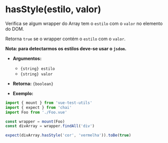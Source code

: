 # hasStyle(estilo, valor)

Verifica se algum wrapper do Array tem o `estilo` com o `valor` no elemento do DOM.

Retorna `true` se o wrapper contém o `estilo` com o `valor`.

**Nota: para detectarmos os estilos deve-se usar o `jsdom`.**

- **Argumentos:**
  - `{string} estilo`
  - `{string} valor`

- **Retorna:** `{boolean}`

- **Exemplo:**

```js
import { mount } from 'vue-test-utils'
import { expect } from 'chai'
import Foo from './Foo.vue'

const wrapper = mount(Foo)
const divArray = wrapper.findAll('div')

expect(divArray.hasStyle('cor', 'vermelha')).toBe(true)
```
